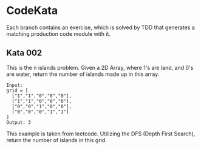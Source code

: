 # CodeKata
Each branch contains an exercise, which is solved by TDD that generates a matching production code module with it.

## Kata 002

This is the n islands problem. Given a 2D Array, where 1's are land, and 0's are water,
return the number of islands made up in this array.

```
Input: 
grid = [
  ["1","1","0","0","0"],
  ["1","1","0","0","0"],
  ["0","0","1","0","0"],
  ["0","0","0","1","1"]
]
Output: 3
```

This example is taken from leetcode. Utilizing the DFS (Depth First Search),
return the number of islands in this grid.
